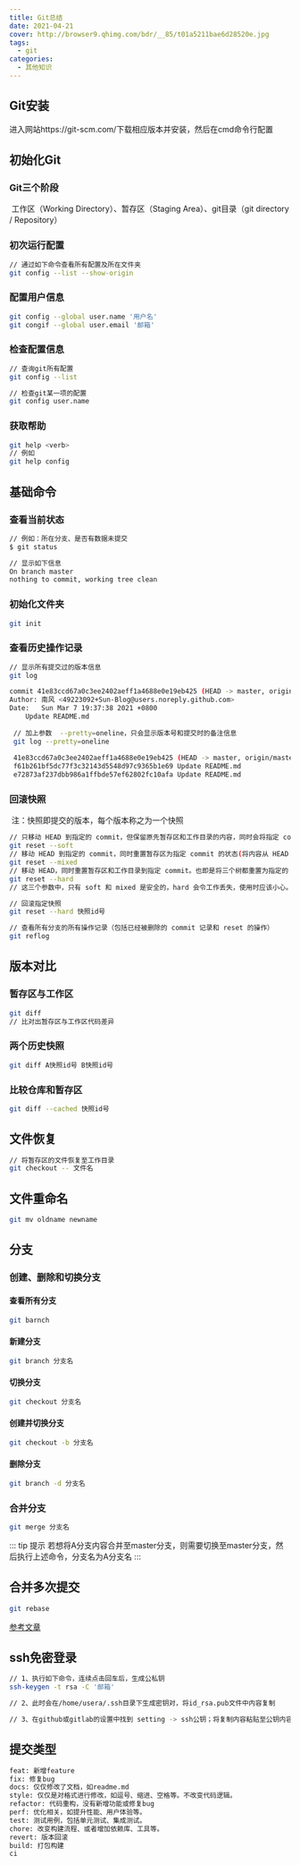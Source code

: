 ```yaml
---
title: Git总结
date: 2021-04-21
cover: http://browser9.qhimg.com/bdr/__85/t01a5211bae6d28520e.jpg
tags:
  - git
categories:
  - 其他知识
---
```


## Git安装

进入网站https://git-scm.com/下载相应版本并安装，然后在cmd命令行配置

## 初始化Git

### 	Git三个阶段

​			工作区（Working Directory）、暂存区（Staging Area）、git目录（git directory / Repository）

### 	初次运行配置

```bash
// 通过如下命令查看所有配置及所在文件夹
git config --list --show-origin
```

### 	配置用户信息

```bash
git config --global user.name '用户名'
git congif --global user.email '邮箱'
```

### 	检查配置信息

```bash
// 查询git所有配置
git config --list

// 检查git某一项的配置
git config user.name
```

### 	获取帮助

```bash
git help <verb>
// 例如
git help config
```

## 基础命令

### 	查看当前状态

```bash
// 例如：所在分支、是否有数据未提交
$ git status

// 显示如下信息
On branch master
nothing to commit, working tree clean
```

### 	初始化文件夹

```bash
git init
```

### 	查看历史操作记录

```bash
// 显示所有提交过的版本信息
git log

commit 41e83ccd67a0c3ee2402aeff1a4688e0e19eb425 (HEAD -> master, origin/master, origin/HEAD)
Author: 南风 <49223092+Sun-Blog@users.noreply.github.com>
Date:   Sun Mar 7 19:37:38 2021 +0800
    Update README.md
    
 // 加上参数  --pretty=oneline，只会显示版本号和提交时的备注信息
 git log --pretty=oneline
 
 41e83ccd67a0c3ee2402aeff1a4688e0e19eb425 (HEAD -> master, origin/master, origin/HEAD) Update README.md
 f61b261bf5dc77f3c32143d5548d97c9365b1e69 Update README.md
 e72873af237dbb986a1ffbde57ef62802fc10afa Update README.md
```

### 回滚快照

​	注：快照即提交的版本，每个版本称之为一个快照

```bash
// 只移动 HEAD 到指定的 commit，但保留原先暂存区和工作目录的内容，同时会将指定 commit 之后提交的内容设置到暂存区中
git reset --soft
// 移动 HEAD 到指定的 commit，同时重置暂存区为指定 commit 的状态(将内容从 HEAD 复制到暂存区中)，但保留原先的工作目录，同时将添加暂存区的修改撤销到工作目录中。该选项为默认选项，可以省略
git reset --mixed
// 移动 HEAD，同时重置暂存区和工作目录到指定 commit。也即是将三个树都重置为指定的 commit。
git reset --hard
// 这三个参数中，只有 soft 和 mixed 是安全的，hard 会令工作丢失，使用时应该小心。

// 回滚指定快照
git reset --hard 快照id号

// 查看所有分支的所有操作记录（包括已经被删除的 commit 记录和 reset 的操作）
git reflog
```

## 版本对比

### 	暂存区与工作区

```bash
git diff
// 比对出暂存区与工作区代码差异
```

### 	两个历史快照

```bash
git diff A快照id号 B快照id号
```

### 	比较仓库和暂存区

```bash
git diff --cached 快照id号
```

## 文件恢复

```bash
// 将暂存区的文件恢复至工作目录
git checkout -- 文件名
```

## 文件重命名

```bash
git mv oldname newname
```

## 分支

### 	创建、删除和切换分支

#### 		查看所有分支

```bash
git barnch
```

#### 		新建分支

```bash
git branch 分支名
```

#### 		切换分支

```bash
git checkout 分支名
```

#### 		创建并切换分支

```bash
git checkout -b 分支名
```

#### 		删除分支

```bash
git branch -d 分支名
```

### 	合并分支

```bash
git merge 分支名
```
::: tip 提示
若想将A分支内容合并至master分支，则需要切换至master分支，然后执行上述命令，分支名为A分支名
:::

## 合并多次提交

```bash
git rebase
```

[参考文章](https://www.liaoxuefeng.com/wiki/896043488029600/1216289527823648)

## ssh免密登录

```bash
// 1、执行如下命令，连续点击回车后，生成公私钥
ssh-keygen -t rsa -C '邮箱'

// 2、此时会在/home/usera/.ssh目录下生成密钥对，将id_rsa.pub文件中内容复制

// 3、在github或gitlab的设置中找到 setting -> ssh公钥；将复制内容粘贴至公钥内容区，保存即可
```

## 提交类型

```bash
feat: 新增feature
fix: 修复bug
docs: 仅仅修改了文档，如readme.md
style: 仅仅是对格式进行修改，如逗号、缩进、空格等。不改变代码逻辑。
refactor: 代码重构，没有新增功能或修复bug
perf: 优化相关，如提升性能、用户体验等。
test: 测试用例，包括单元测试、集成测试。
chore: 改变构建流程、或者增加依赖库、工具等。
revert: 版本回滚
build: 打包构建
ci
```